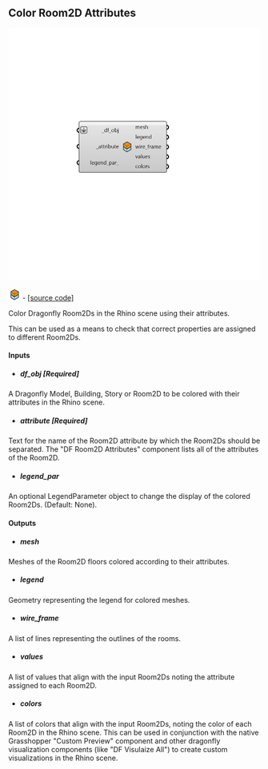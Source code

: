 ## Color Room2D Attributes

![](../../images/components/Color_Room2D_Attributes.png)

![](../../images/icons/Color_Room2D_Attributes.png) - [[source code]](https://github.com/ladybug-tools/dragonfly-grasshopper/blob/master/dragonfly_grasshopper/src//DF%20Color%20Room2D%20Attributes.py)


Color Dragonfly Room2Ds in the Rhino scene using their attributes. 

This can be used as a means to check that correct properties are assigned to different Room2Ds. 



#### Inputs
* ##### df_obj [Required]
A Dragonfly Model, Building, Story or Room2D to be colored with their attributes in the Rhino scene. 
* ##### attribute [Required]
Text for the name of the Room2D attribute by which the Room2Ds should be separated. The "DF Room2D Attributes" component lists all of the attributes of the Room2D. 
* ##### legend_par 
An optional LegendParameter object to change the display of the colored Room2Ds. (Default: None). 

#### Outputs
* ##### mesh
Meshes of the Room2D floors colored according to their attributes. 
* ##### legend
Geometry representing the legend for colored meshes. 
* ##### wire_frame
A list of lines representing the outlines of the rooms. 
* ##### values
A list of values that align with the input Room2Ds noting the attribute assigned to each Room2D. 
* ##### colors
A list of colors that align with the input Room2Ds, noting the color of each Room2D in the Rhino scene. This can be used in conjunction with the native Grasshopper "Custom Preview" component and other dragonfly visualization components (like "DF Visulaize All") to create custom visualizations in the Rhino scene. 